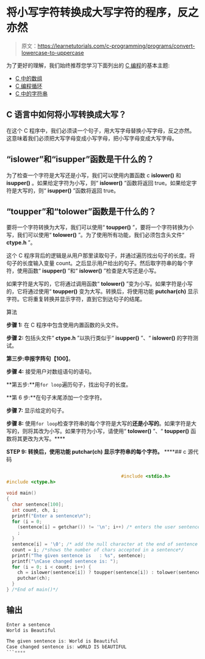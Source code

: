 # 将小写字符转换成大写字符的程序，反之亦然

> 原文：<https://learnetutorials.com/c-programming/programs/convert-lowercase-to-uppercase>

为了更好的理解，我们始终推荐您学习下面列出的 [C 编程](../ "C programming")的基本主题:

*   [C 中的数组](../../c-programming/array)
*   [C 编程循环](../../c-programming/loops "C programming loops")
*   [C 中的字符串](../../c-programming/strings)

## C 语言中如何将小写转换成大写？

在这个 C 程序中，我们必须读一个句子，用大写字母替换小写字母，反之亦然。这意味着我们必须把大写字母变成小写字母，把小写字母变成大写字母。

## “islower”和“isupper”函数是干什么的？

为了检查一个字符是大写还是小写，我们可以使用内置函数 c **islower()** 和 **isupper()** 。如果给定字符为小写，则“ **islower()** ”函数将返回 true。如果给定字符是大写的，则“ **isupper()** ”函数将返回 true。

## “toupper”和“tolower”函数是干什么的？

要将一个字符转换为大写，我们可以使用“ **toupper()** ”，要将一个字符转换为小写，我们可以使用“ **tolower()** ”。为了使用所有功能，我们必须包含头文件“ **ctype.h** ”。

这个 C 程序背后的逻辑是从用户那里读取句子，并通过遍历找出句子的长度。将句子的长度输入变量 count。之后显示用户给出的句子。然后取字符串的每个字符，使用函数“ **isupper()** ”和“ **islower()** ”检查是大写还是小写。

如果字符是大写的，它将通过调用函数“ **tolower()** ”变为小写。如果字符是小写的，它将通过使用“ **toupper()** 变为大写。转换后，将使用功能 **putchar(ch)** 显示字符。它将重复转换并显示字符，直到它到达句子的结尾。

算法

**步骤 1:** 在 C 程序中包含使用内置函数的头文件。

**步骤 2:** 包括头文件“ **ctype.h** ”以执行类似于“ **isupper()** ”、“ **islower()** 的字符测试。

**第三步:**申报字阵**句【100】**。

**步骤 4:** 接受用户对数组语句的语句。

**第五步:**用`for loop`遍历句子，找出句子的长度。

**第 6 步:**在句子末尾添加一个空字符。

**步骤 7:** 显示给定的句子。

**步骤 8:** 使用`for loop`检查字符串的每个字符是大写的**还是小写的**。如果字符是大写的，则将其改为小写。如果字符为小写，请使用“ **tolower()** ”、“ **toupper()** 函数将其更改为大写。****

 ******STEP 9:** 转换后，使用功能 **putchar(ch)** 显示字符串的每个字符。****  ****## c 源代码

```c

                                          #include <stdio.h>
#include <ctype.h>

void main()
{
  char sentence[100];
  int count, ch, i;
  printf("Enter a sentence\n");
  for (i = 0;
    (sentence[i] = getchar()) != '\n'; i++) /* enters the user sentence to change the case*/ {
    ;
  }
  sentence[i] = '\0'; /* add the null character at the end of sentence */
  count = i; /*shows the number of chars accepted in a sentence*/
  printf("The given sentence is   : %s", sentence);
  printf("\nCase changed sentence is: ");
  for (i = 0; i < count; i++) {
    ch = islower(sentence[i]) ? toupper(sentence[i]) : tolower(sentence[i]); /* check each letter of sentence using islower function if it is lowercase use toupper function to change it to uppercase else use tolower function to change uppercase to lowercase */
    putchar(ch);
  }
} /*End of main()*/

```

## 输出

```c
Enter a sentence
World is Beautiful

The given sentence is: World is Beautiful
Case changed sentence is: wORLD IS bEAUTIFUL
```****